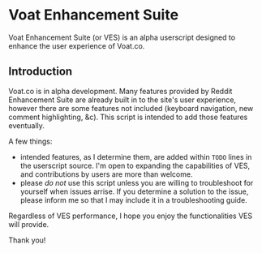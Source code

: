 # Voat Enhancement Suite

Voat Enhancement Suite (or VES) is an alpha userscript designed to enhance the user experience of Voat.co.

## Introduction

Voat.co is in alpha development. Many features provided by Reddit Enhancement Suite are already built in to the site's user experience, however there are some features not included (keyboard navigation, new comment highlighting, &c). This script is intended to add those features eventually.

A few things:

+ intended features, as I determine them, are added within `TODO` lines in the userscript source. I'm open to expanding the capabilities of VES, and contributions by users are more than welcome.
+ please *do not* use this script unless you are willing to troubleshoot for yourself when issues arrise. If you determine a solution to the issue, please inform me so that I may include it in a troubleshooting guide.

Regardless of VES performance, I hope you enjoy the functionalities VES will provide.

Thank you!